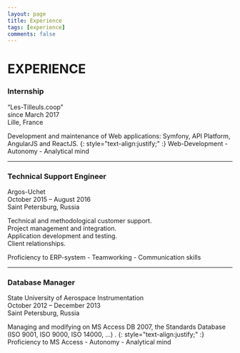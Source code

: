 ```yaml
---
layout: page
title: Experience
tags: [experience]
comments: false
---
```


# EXPERIENCE

### Internship
“Les-Tilleuls.coop”  
since March 2017  
Lille, France

Development and maintenance of Web applications: Symfony, API Platform, AngularJS and ReactJS.
{: style="text-align:justify;" :}
Web-Development -  Autonomy - Analytical mind

* * *

### Technical Support Engineer
Argos-Uchet  
October 2015 – August 2016  
Saint Petersburg, Russia

Technical and methodological customer support.  
Project management and integration.  
Application development and testing.  
Client relationships.

Proficiency to ERP-system - Teamworking - Communication skills


* * *

### Database Manager
State University of Aerospace Instrumentation  
October 2012 – December 2013  
Saint Petersburg, Russia

Managing and modifying on MS Access DB 2007, the Standards Database (ISO 9001, ISO 9000, ISO 14000, ...) .
{: style="text-align:justify;" :}
Proficiency to MS Access - Autonomy - Analytical mind
